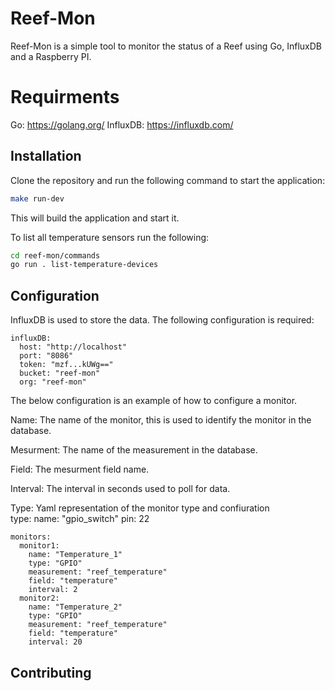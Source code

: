 # Reef-Mon 

Reef-Mon is a simple tool to monitor the status of a Reef using Go, InfluxDB and a Raspberry PI.

# Requirments

Go: https://golang.org/
InfluxDB: https://influxdb.com/

## Installation

Clone the repository and run the following command to start the application:

```bash
make run-dev
```
This will build the application and start it.


To list all temperature sensors run the following:

```bash
cd reef-mon/commands
go run . list-temperature-devices
```


## Configuration

InfluxDB is used to store the data. The following configuration is required:

```YML
influxDB:
  host: "http://localhost"
  port: "8086"
  token: "mzf...kUWg=="
  bucket: "reef-mon"
  org: "reef-mon"
```

The below configuration is an example of how to configure a monitor.

Name: The name of the monitor, this is used to identify the monitor in the database.

Mesurment: The name of the measurement in the database.

Field: The mesurment field name.

Interval: The interval in seconds used to poll for data.

Type: Yaml representation of the monitor type and confiuration  
type:
  name: "gpio_switch"
  pin: 22

```YML
monitors:
  monitor1:
    name: "Temperature_1"
    type: "GPIO"
    measurement: "reef_temperature"
    field: "temperature"
    interval: 2
  monitor2:
    name: "Temperature_2"
    type: "GPIO"
    measurement: "reef_temperature"
    field: "temperature"
    interval: 20
```

## Contributing
